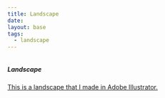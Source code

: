 ```yaml
---
title: Landscape
date:
layout: base
tags:
  - landscape
---
```


<div class="box">
  <img src="/images/abdul-landscape.jpg" alt="">
  <h5>Landscape</h5>
  <a href="project/landscape" class="card-link">
  <p>This is a landscape that I made in Adobe Illustrator.</p>
</div>